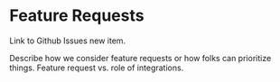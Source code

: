 # Feature Requests

Link to Github Issues new item.

Describe how we consider feature requests or how folks can prioritize things. Feature request vs. role of integrations.
